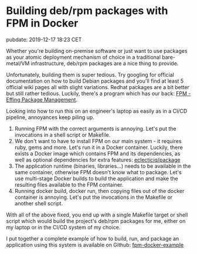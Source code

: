 # Building deb/rpm packages with FPM in Docker
pubdate: 2019-12-17 18:23 CET

Whether you're building on-premise software or just want to use packages as your atomic deployment mechanism of choice in a traditional bare-metal/VM infrastructure, deb/rpm packages are a nice thing to provide.

Unfortunately, building them is super tedious. Try googling for official documentation on how to build Debian packages and you'll find at least 5 official wiki pages all with slight variations. Redhat packages are a bit better but still rather tedious. Luckily, there's a program which has our back: [FPM - Effing Package Management](https://fpm.readthedocs.io).

Looking into how to run this on an engineer's laptop as easily as in a CI/CD pipeline, annoyances keep piling up.

1. Running FPM with the correct arguments is annoying. Let's put the invocations in a shell script or Makefile.
1. We don't want to have to install FPM on our main system - it requires ruby, gems and more. Let's run it in a Docker container. Luckily, there exists a Docker image which contains FPM and its dependencies, as well as optional dependencies for extra features: [eclecticiq/package](https://hub.docker.com/r/eclecticiq/package)
1. The application runtime (binaries, libraries...) needs to be available in the same container, otherwise FPM doesn't know what to package. Let's use multi-stage Docker builds to build the application and make the resulting files available to the FPM container.
1. Running docker build, docker run, then copying files out of the docker container is annoying. Let's put the invocations in the Makefile or another shell script.

With all of the above fixed, you end up with a single Makefile target or shell script which would build the project's deb/rpm packages for me, either on my laptop or in the CI/CD system of my choice.

I put together a complete example of how to build, run, and package an application using this system is available on Github: [fpm-docker-example](https://github.com/anlutro/fpm-docker-example)
